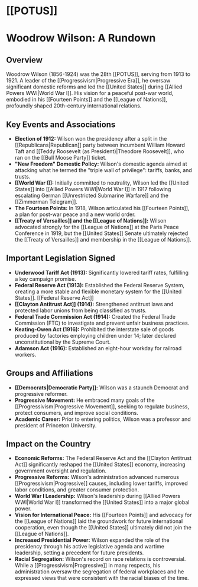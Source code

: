 # [[POTUS]]
# Woodrow Wilson: A Rundown

## Overview
Woodrow Wilson (1856-1924) was the 28th [[POTUS]], serving from 1913 to 1921. A leader of the [[Progressivism|Progressive Era]], he oversaw significant domestic reforms and led the [[United States]] during [[Allied Powers WWI|World War I]]. His vision for a peaceful post-war world, embodied in his [[Fourteen Points]] and the [[League of Nations]], profoundly shaped 20th-century international relations.

## Key Events and Associations

*   **Election of 1912:** Wilson won the presidency after a split in the [[Republicans|Republican]] party between incumbent William Howard Taft and [[Teddy Roosevelt (as President)|Theodore Roosevelt]], who ran on the [[Bull Moose Party]] ticket.
*   **"New Freedom" Domestic Policy:** Wilson's domestic agenda aimed at attacking what he termed the "triple wall of privilege": tariffs, banks, and trusts.
*   **[[World War I]]:** Initially committed to neutrality, Wilson led the [[United States]] into [[Allied Powers WWI|World War I]] in 1917 following escalating German [[Unrestricted Submarine Warfare]] and the [[Zimmerman Telegram]].
*   **The Fourteen Points:** In 1918, Wilson articulated his [[Fourteen Points]], a plan for post-war peace and a new world order.
*   **[[Treaty of Versailles]] and the [[League of Nations]]:** Wilson advocated strongly for the [[League of Nations]] at the Paris Peace Conference in 1919, but the [[United States]] Senate ultimately rejected the [[Treaty of Versailles]] and membership in the [[League of Nations]].

## Important Legislation Signed

*   **Underwood Tariff Act (1913):** Significantly lowered tariff rates, fulfilling a key campaign promise.
*   **Federal Reserve Act (1913):** Established the Federal Reserve System, creating a more stable and flexible monetary system for the [[United States]]. [[Federal Reserve Act]]
*   **[[Clayton Antitrust Act]] (1914):** Strengthened antitrust laws and protected labor unions from being classified as trusts.
*   **Federal Trade Commission Act (1914):** Created the Federal Trade Commission (FTC) to investigate and prevent unfair business practices.
*   **Keating-Owen Act (1916):** Prohibited the interstate sale of goods produced by factories employing children under 14; later declared unconstitutional by the Supreme Court.
*   **Adamson Act (1916):** Established an eight-hour workday for railroad workers.

## Groups and Affiliations

*   **[[Democrats|Democratic Party]]:** Wilson was a staunch Democrat and progressive reformer.
*   **Progressive Movement:** He embraced many goals of the [[Progressivism|Progressive Movement]], seeking to regulate business, protect consumers, and improve social conditions.
*   **Academic Career:** Prior to entering politics, Wilson was a professor and president of Princeton University.

## Impact on the Country

*   **Economic Reforms:** The Federal Reserve Act and the [[Clayton Antitrust Act]] significantly reshaped the [[United States]] economy, increasing government oversight and regulation.
*   **Progressive Reforms:** Wilson's administration advanced numerous [[Progressivism|Progressive]] causes, including lower tariffs, improved labor conditions, and greater consumer protection.
*   **World War I Leadership:** Wilson's leadership during [[Allied Powers WWI|World War I]] transformed the [[United States]] into a major global power.
*   **Vision for International Peace:** His [[Fourteen Points]] and advocacy for the [[League of Nations]] laid the groundwork for future international cooperation, even though the [[United States]] ultimately did not join the [[League of Nations]].
*   **Increased Presidential Power:** Wilson expanded the role of the presidency through his active legislative agenda and wartime leadership, setting a precedent for future presidents.
*   **Racial Segregation:** Wilson's record on race relations is controversial. While a [[Progressivism|Progressive]] in many respects, his administration oversaw the segregation of federal workplaces and he expressed views that were consistent with the racial biases of the time.
